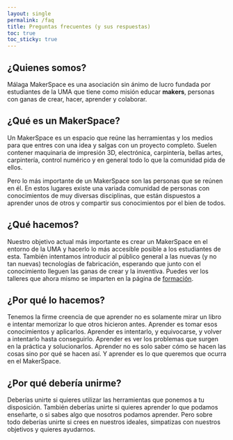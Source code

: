 ```yaml
---
layout: single
permalink: /faq
title: Preguntas frecuentes (y sus respuestas)
toc: true
toc_sticky: true
---
```

## ¿Quienes somos?

Málaga MakerSpace es una asociación sin ánimo de lucro fundada por estudiantes
de la UMA que tiene como misión educar **makers**, personas con ganas de crear, hacer, aprender y colaborar.

## ¿Qué es un MakerSpace?

Un MakerSpace es un espacio que reúne las herramientas y los medios para que entres con una idea y salgas con un proyecto completo. Suelen contener maquinaria de impresión 3D, electrónica, carpintería, bellas artes, carpintería, control numérico y en general todo lo que la comunidad pida de ellos.

Pero lo más importante de un MakerSpace son las personas que se reúnen en él. En estos lugares existe una variada comunidad de personas con conocimientos de muy diversas disciplinas, que están dispuestos a aprender unos de otros y compartir sus conocimientos por el bien de todos.

## ¿Qué hacemos?

Nuestro objetivo actual más importante es crear un MakerSpace en el entorno de la UMA y hacerlo lo más accesible posible a los estudiantes de esta. También intentamos introducir al público general a las nuevas (y no tan nuevas) tecnologías de fabricación, esperando que junto con el conocimiento lleguen las ganas de crear y la inventiva. Puedes ver los talleres que ahora mismo se imparten en la página de [formación](/formacion).

## ¿Por qué lo hacemos?

Tenemos la firme creencia de que aprender no es solamente mirar un libro e intentar memorizar lo que otros hicieron antes. Aprender es tomar esos conocimientos y aplicarlos. Aprender es intentarlo, y equivocarse, y volver a intentarlo hasta conseguirlo. Aprender es ver los problemas que surgen en la práctica y solucionarlos. Aprender no es solo saber cómo se hacen las cosas sino por qué se hacen así. Y aprender es lo que queremos que ocurra en el MakerSpace.

## ¿Por qué debería unirme?

Deberías unirte si quieres utilizar las herramientas que ponemos a tu disposición. También deberías unirte si quieres aprender lo que podamos enseñarte, o si sabes algo que nosotros podamos aprender. Pero sobre todo deberías unirte si crees en nuestros ideales, simpatizas con nuestros objetivos y quieres ayudarnos.
